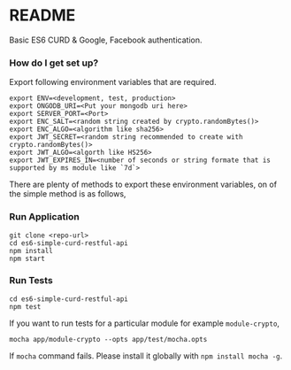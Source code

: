 # README #

Basic ES6 CURD & Google, Facebook authentication.

### How do I get set up? ###

Export following environment variables that are required.

```
export ENV=<development, test, production>
export ONGODB_URI=<Put your mongodb uri here>
export SERVER_PORT=<Port>
export ENC_SALT=<random string created by crypto.randomBytes()>
export ENC_ALGO=<algorithm like sha256>
export JWT_SECRET=<random string recommended to create with crypto.randomBytes()>
export JWT_ALGO=<algorth like HS256>
export JWT_EXPIRES_IN=<number of seconds or string formate that is supported by ms module like `7d`>
```

There are plenty of methods to export these environment variables, on of the simple method is as follows,


### Run Application

```
git clone <repo-url>
cd es6-simple-curd-restful-api
npm install
npm start
```


### Run Tests
```
cd es6-simple-curd-restful-api
npm test
```

If you want to run tests for a particular module for example `module-crypto`,
 ```
 mocha app/module-crypto --opts app/test/mocha.opts
 ```
If `mocha` command fails. Please install it globally with `npm install mocha -g`.
